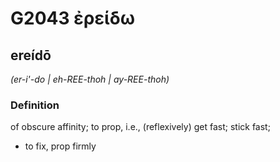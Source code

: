 # G2043 ἐρείδω

## ereídō

_(er-i'-do | eh-REE-thoh | ay-REE-thoh)_

### Definition

of obscure affinity; to prop, i.e., (reflexively) get fast; stick fast; 

- to fix, prop firmly
